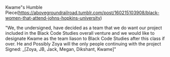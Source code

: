 Kwame"s Humble Piece(https://abovegroundrailroad.tumblr.com/post/160215103908/black-women-that-attend-johns-hopkins-university)

"We, the undersigned, have decided as a team that we do want our project included in the Black Code Studies overall venture and we would like to designate Kwame as the team liason to Black Code Studies after this class if over. He and Possibly Zoya will the only people continuing with the project Signed: _[Zoya, JB, Jack, Megan, Dikshant, Kwame]"

